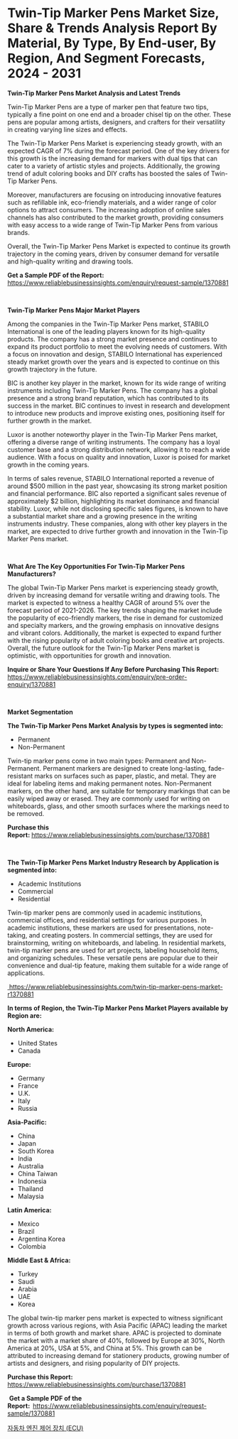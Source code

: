 <p><h1>Twin-Tip Marker Pens Market Size, Share & Trends Analysis Report By Material, By Type, By End-user, By Region, And Segment Forecasts, 2024 - 2031</h1></p><p><strong>Twin-Tip Marker Pens Market Analysis and Latest Trends</strong></p>
<p><p>Twin-Tip Marker Pens are a type of marker pen that feature two tips, typically a fine point on one end and a broader chisel tip on the other. These pens are popular among artists, designers, and crafters for their versatility in creating varying line sizes and effects.</p><p>The Twin-Tip Marker Pens Market is experiencing steady growth, with an expected CAGR of 7% during the forecast period. One of the key drivers for this growth is the increasing demand for markers with dual tips that can cater to a variety of artistic styles and projects. Additionally, the growing trend of adult coloring books and DIY crafts has boosted the sales of Twin-Tip Marker Pens.</p><p>Moreover, manufacturers are focusing on introducing innovative features such as refillable ink, eco-friendly materials, and a wider range of color options to attract consumers. The increasing adoption of online sales channels has also contributed to the market growth, providing consumers with easy access to a wide range of Twin-Tip Marker Pens from various brands.</p><p>Overall, the Twin-Tip Marker Pens Market is expected to continue its growth trajectory in the coming years, driven by consumer demand for versatile and high-quality writing and drawing tools.</p></p>
<p><strong>Get a Sample PDF of the Report:&nbsp;</strong> <a href="https://www.reliablebusinessinsights.com/enquiry/request-sample/1370881">https://www.reliablebusinessinsights.com/enquiry/request-sample/1370881</a></p>
<p>&nbsp;</p>
<p><strong>Twin-Tip Marker Pens Major Market Players</strong></p>
<p><p>Among the companies in the Twin-Tip Marker Pens market, STABILO International is one of the leading players known for its high-quality products. The company has a strong market presence and continues to expand its product portfolio to meet the evolving needs of customers. With a focus on innovation and design, STABILO International has experienced steady market growth over the years and is expected to continue on this growth trajectory in the future.</p><p>BIC is another key player in the market, known for its wide range of writing instruments including Twin-Tip Marker Pens. The company has a global presence and a strong brand reputation, which has contributed to its success in the market. BIC continues to invest in research and development to introduce new products and improve existing ones, positioning itself for further growth in the market.</p><p>Luxor is another noteworthy player in the Twin-Tip Marker Pens market, offering a diverse range of writing instruments. The company has a loyal customer base and a strong distribution network, allowing it to reach a wide audience. With a focus on quality and innovation, Luxor is poised for market growth in the coming years.</p><p>In terms of sales revenue, STABILO International reported a revenue of around $500 million in the past year, showcasing its strong market position and financial performance. BIC also reported a significant sales revenue of approximately $2 billion, highlighting its market dominance and financial stability. Luxor, while not disclosing specific sales figures, is known to have a substantial market share and a growing presence in the writing instruments industry. These companies, along with other key players in the market, are expected to drive further growth and innovation in the Twin-Tip Marker Pens market.</p></p>
<p>&nbsp;</p>
<p><strong>What Are The Key Opportunities For Twin-Tip Marker Pens Manufacturers?</strong></p>
<p><p>The global Twin-Tip Marker Pens market is experiencing steady growth, driven by increasing demand for versatile writing and drawing tools. The market is expected to witness a healthy CAGR of around 5% over the forecast period of 2021-2026. The key trends shaping the market include the popularity of eco-friendly markers, the rise in demand for customized and specialty markers, and the growing emphasis on innovative designs and vibrant colors. Additionally, the market is expected to expand further with the rising popularity of adult coloring books and creative art projects. Overall, the future outlook for the Twin-Tip Marker Pens market is optimistic, with opportunities for growth and innovation.</p></p>
<p><strong>Inquire or Share Your Questions If Any Before Purchasing This Report:</strong> <a href="https://www.reliablebusinessinsights.com/enquiry/pre-order-enquiry/1370881">https://www.reliablebusinessinsights.com/enquiry/pre-order-enquiry/1370881</a></p>
<p>&nbsp;</p>
<p><strong>Market Segmentation</strong></p>
<p><strong>The Twin-Tip Marker Pens Market Analysis by types is segmented into:</strong></p>
<p><ul><li>Permanent</li><li>Non-Permanent</li></ul></p>
<p><p>Twin-tip marker pens come in two main types: Permanent and Non-Permanent. Permanent markers are designed to create long-lasting, fade-resistant marks on surfaces such as paper, plastic, and metal. They are ideal for labeling items and making permanent notes. Non-Permanent markers, on the other hand, are suitable for temporary markings that can be easily wiped away or erased. They are commonly used for writing on whiteboards, glass, and other smooth surfaces where the markings need to be removed.</p></p>
<p><strong>Purchase this Report:&nbsp;</strong><a href="https://www.reliablebusinessinsights.com/purchase/1370881">https://www.reliablebusinessinsights.com/purchase/1370881</a></p>
<p>&nbsp;</p>
<p><strong>The Twin-Tip Marker Pens Market Industry Research by Application is segmented into:</strong></p>
<p><ul><li>Academic Institutions</li><li>Commercial</li><li>Residential</li></ul></p>
<p><p>Twin-tip marker pens are commonly used in academic institutions, commercial offices, and residential settings for various purposes. In academic institutions, these markers are used for presentations, note-taking, and creating posters. In commercial settings, they are used for brainstorming, writing on whiteboards, and labeling. In residential markets, twin-tip marker pens are used for art projects, labeling household items, and organizing schedules. These versatile pens are popular due to their convenience and dual-tip feature, making them suitable for a wide range of applications.</p></p>
<p><a href="https://www.reliablebusinessinsights.com/twin-tip-marker-pens-market-r1370881">&nbsp;https://www.reliablebusinessinsights.com/twin-tip-marker-pens-market-r1370881</a></p>
<p><strong>In terms of Region, the Twin-Tip Marker Pens Market Players available by Region are:</strong></p>
<p>
    <p> <strong> North America: </strong>
        <ul>
            <li>United States</li>
            <li>Canada</li>
        </ul>
        </p> 
    <p> <strong> Europe: </strong>
        <ul>
            <li>Germany</li>
            <li>France</li>
            <li>U.K.</li>
            <li>Italy</li>
            <li>Russia</li>
        </ul>
        </p> 
    <p> <strong> Asia-Pacific: </strong>
        <ul>
            <li>China</li>
            <li>Japan</li>
            <li>South Korea</li>
            <li>India</li>
            <li>Australia</li>
            <li>China Taiwan</li>
            <li>Indonesia</li>
            <li>Thailand</li>
            <li>Malaysia</li>
        </ul>
        </p> 
    <p> <strong> Latin America: </strong>
        <ul>
            <li>Mexico</li>
            <li>Brazil</li>
            <li>Argentina Korea</li>
            <li>Colombia</li>
        </ul>
        </p> 
    <p> <strong> Middle East & Africa: </strong>
        <ul>
            <li>Turkey</li>
            <li>Saudi</li>
            <li>Arabia</li>
            <li>UAE</li>
            <li>Korea</li>
        </ul>
    </p>
    </p>
<p><p>The global twin-tip marker pens market is expected to witness significant growth across various regions, with Asia Pacific (APAC) leading the market in terms of both growth and market share. APAC is projected to dominate the market with a market share of 40%, followed by Europe at 30%, North America at 20%, USA at 5%, and China at 5%. This growth can be attributed to increasing demand for stationery products, growing number of artists and designers, and rising popularity of DIY projects.</p></p>
<p><strong>Purchase this Report: </strong><a href="https://www.reliablebusinessinsights.com/purchase/1370881">https://www.reliablebusinessinsights.com/purchase/1370881</a></p>
<p>&nbsp;<strong>Get a Sample PDF of the Report:&nbsp;&nbsp;</strong><a href="https://www.reliablebusinessinsights.com/enquiry/request-sample/1370881">https://www.reliablebusinessinsights.com/enquiry/request-sample/1370881</a></p>
<p><strong></strong></p>
<p><p><a href="https://medium.com/@kellyclarkson42/%EC%9E%90%EB%8F%99%EC%B0%A8-%EC%97%94%EC%A7%84-%EC%A0%9C%EC%96%B4-%EC%9E%A5%EC%B9%98-ecu-%EC%8B%9C%EC%9E%A5%EC%9D%80-%EC%8B%9C%EC%9E%A5-%EC%A0%90%EC%9C%A0%EC%9C%A8-%ED%81%AC%EA%B8%B0-%EB%B0%8F-2031%EB%85%84%EA%B9%8C%EC%A7%80%EC%9D%98-%EC%98%88%EC%83%81-%EC%98%88%EC%B8%A1%EC%97%90-%EC%B4%88%EC%A0%90%EC%9D%84-%EB%A7%9E%EC%B6%A5%EB%8B%88%EB%8B%A4-341408c9d89d">자동차 엔진 제어 장치 (ECU)</a></p></p>